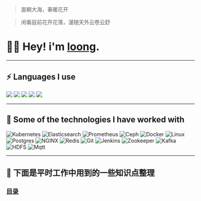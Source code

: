 > 面朝大海，春暖花开

> 闲看庭前花开花落，漫随天外云卷云舒

# :man_technologist: Hey! i'm [loong](https://blog.lingwenlong.com).
---
## :zap: Languages I use

![](https://img.shields.io/badge/Python-lightgrey?logo=PYTHON)
![](https://img.shields.io/badge/Scala-lightgrey?logo=scala)
![](https://img.shields.io/badge/Java-lightgrey?logo=java)
![](https://img.shields.io/badge/CSharp-lightgrey?logo=Csharp)
![](https://img.shields.io/badge/Go-lightgrey?logo=go)



---

## :rocket: Some of the technologies I have worked with

![Kubernetes](https://img.shields.io/badge/Kubernetes-lightgrey?logo=kubernetes)
![Elasticsearch](https://img.shields.io/badge/Elasticsearch-lightgrey?logo=elasticsearch)
![Prometheus](https://img.shields.io/badge/Prometheus-lightgrey?logo=prometheus)
![Ceph](https://img.shields.io/badge/Ceph-lightgrey?logo=ceph)
![Docker](https://img.shields.io/badge/Docker-lightgrey?logo=docker)
![Linux](https://img.shields.io/badge/Linux-lightgrey?logo=linux)
![Postgres](https://img.shields.io/badge/Postgresql-lightgrey?logo=postgresql)
![NGINX](https://img.shields.io/badge/Nginx-lightgrey?logo=nginx)
![Redis](https://img.shields.io/badge/Redis-lightgrey?logo=redis)
![Git](https://img.shields.io/badge/Git-lightgrey?logo=git)
![Jenkins](https://img.shields.io/badge/Jenkins-lightgrey?logo=jenkins)
![Zookeeper](https://img.shields.io/badge/Zookeeper-lightgrey?logo=zookeeper)
![Kafka](https://img.shields.io/badge/Kafka-lightgrey?logo=kafka)
![HDFS](https://img.shields.io/badge/Hdfs-lightgrey?logo=hdfs)
![Mqtt](https://img.shields.io/badge/Mqtt-lightgrey?logo=mqtt)




---



## :flags: 下面是平时工作中用到的一些知识点整理

### [目录](SUMMARY.md)



